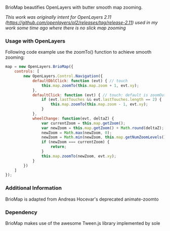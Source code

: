 BrioMap beautifies OpenLayers with butter smooth map zooming.

*This work was originally intent for OpenLayers 2.11 (https://github.com/openlayers/ol2/releases/tag/release-2.11) used in my work some time ago where there is no slick map zooming*

### Usage with OpenLayers ###

Following code example use the zoomTo() function to achieve smooth zooming:

```javascript
map = new OpenLayers.BrioMap({
	controls: [
		new OpenLayers.Control.Navigation({
			defaultDblClick: function (evt) { // touch
				this.map.zoomTo(this.map.zoom + 1, evt.xy);
			},
			defaultClick: function (evt) { // touch: default is zoomOut()
				if (evt.lastTouches && evt.lastTouches.length == 2) {
					this.map.zoomTo(this.map.zoom - 1, evt.xy);
				}
			},
			wheelChange: function(evt, deltaZ) {
				var currentZoom = this.map.getZoom();
				var newZoom = this.map.getZoom() + Math.round(deltaZ);
				newZoom = Math.max(newZoom, 0);
				newZoom = Math.min(newZoom, this.map.getNumZoomLevels());
				if (newZoom === currentZoom) {
					return;
				}
				this.map.zoomTo(newZoom, evt.xy);
			}
		})
	]
});
```


### Additional Information ###

BrioMap is adapted from Andreas Hocevar's deprecated animate-zoomto


### Dependency ###

BrioMap makes use of the awesome Tween.js library implemented by sole

